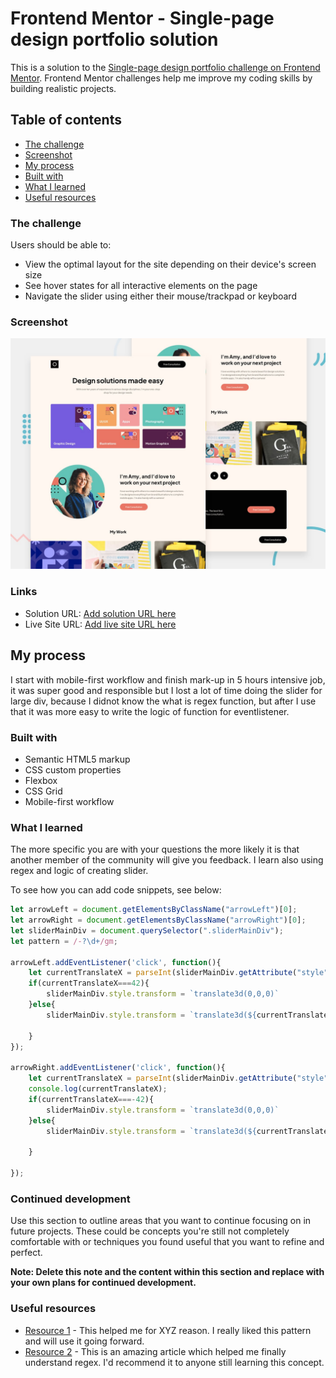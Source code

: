 # Frontend Mentor - Single-page design portfolio solution

This is a solution to the [Single-page design portfolio challenge on Frontend Mentor](https://www.frontendmentor.io/). Frontend Mentor challenges help me improve my coding skills by building realistic projects. 

## Table of contents


  - [The challenge](#the-challenge)
  - [Screenshot](#screenshot)
  - [My process](#my-process)
  - [Built with](#built-with)
  - [What I learned](#what-i-learned)
  - [Useful resources](#useful-resources)



### The challenge

Users should be able to:

- View the optimal layout for the site depending on their device's screen size
- See hover states for all interactive elements on the page
- Navigate the slider using either their mouse/trackpad or keyboard

### Screenshot

![](./preview.jpg)


### Links

- Solution URL: [Add solution URL here](https://github.com/mikhita/single-page-design-portfolio)
- Live Site URL: [Add live site URL here](https://mikhita.github.io/single-page-design-portfolio/)

## My process
I start with mobile-first workflow and finish mark-up in 5 hours intensive job, it was super good and responsible but I lost a lot of time doing the slider for large div, because I didnot know the what is regex function, but after I use that it was more easy to write the logic of function for eventlistener.
### Built with

- Semantic HTML5 markup
- CSS custom properties
- Flexbox
- CSS Grid
- Mobile-first workflow




### What I learned

The more specific you are with your questions the more likely it is that another member of the community will give you feedback.
I learn also using regex and logic of creating slider.

To see how you can add code snippets, see below:


```js
let arrowLeft = document.getElementsByClassName("arrowLeft")[0];
let arrowRight = document.getElementsByClassName("arrowRight")[0];
let sliderMainDiv = document.querySelector(".sliderMainDiv");
let pattern = /-?\d+/gm;

arrowLeft.addEventListener('click', function(){
    let currentTranslateX = parseInt(sliderMainDiv.getAttribute("style").match(pattern)[1]);
    if(currentTranslateX===42){
        sliderMainDiv.style.transform = `translate3d(0,0,0)`
    }else{
        sliderMainDiv.style.transform = `translate3d(${currentTranslateX+21}%,0,0)`
    
    }
});

arrowRight.addEventListener('click', function(){
    let currentTranslateX = parseInt(sliderMainDiv.getAttribute("style").match(pattern)[1]);
    console.log(currentTranslateX);
    if(currentTranslateX===-42){
        sliderMainDiv.style.transform = `translate3d(0,0,0)`
    }else{
        sliderMainDiv.style.transform = `translate3d(${currentTranslateX-21}%,0,0)`
    
    }
    
});
```

### Continued development

Use this section to outline areas that you want to continue focusing on in future projects. These could be concepts you're still not completely comfortable with or techniques you found useful that you want to refine and perfect.

**Note: Delete this note and the content within this section and replace with your own plans for continued development.**

### Useful resources

- [Resource 1](https://www.druckerhaus24.de/) - This helped me for XYZ reason. I really liked this pattern and will use it going forward.
- [Resource 2](https://stackoverflow.com/questions/69287466/regex-take-third-element-from-a-space-separated-list) - This is an amazing article which helped me finally understand regex. I'd recommend it to anyone still learning this concept.



